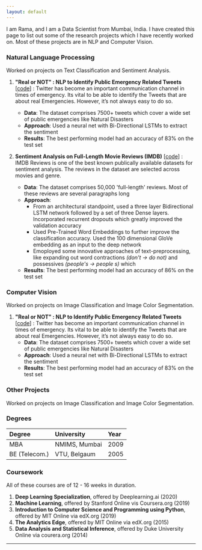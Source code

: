 ```yaml
---
layout: default
---
```


I am Rama, and I am a Data Scientist from Mumbai, India. I have created this page to list out some of the research projects which I have recently worked on. Most of these projects are in NLP and Computer Vision. 

### Natural Language Processing

Worked on projects on Text Classification and Sentiment Analysis.

1. **"Real or NOT" : NLP to Identify Public Emergency Related Tweets** [[code](https://github.com/raamav/Text-Classification/blob/master/README.md)] : Twitter has become an important communication channel in times of emergency. Its vital to be able to identify the Tweets that are about real Emergencies. However, it’s not always easy to do so.
   * **Data**: The dataset comprises 7500+ tweets which cover a wide set of public emergencies like Natural Disasters
   * **Approach**: Used a neural net with Bi-Directional LSTMs to extract the sentiment
   * **Results**: The best performing model had an accuracy of 83% on the test set

2. **Sentiment Analysis on Full-Length Movie Reviews (IMDB)** [[code](https://github.com/raamav/Sentiment-Analysis-UserReviews/blob/master/IMDB_Reviews_DeepLearning_(v2).ipynb)] : IMDB Reviews is one of the best known publically available datasets for sentiment analysis. The reviews in the dataset are selected across movies and genre.
   * **Data**: The dataset comprises 50,000 'full-length' reviews. Most of these reviews are several paragraphs long
   * **Approach**: 
        * From an architectural standpoint, used a three layer Bidirectional LSTM network followed by a set of three Dense layers. Incorporated recurrent dropouts which greatly improved the validation accuracy
        * Used Pre-Trained Word Embeddings to further improve the classification accuracy. Used the 100 dimensional GloVe embedding as an input to the deep network
        * Emoployed some innovative approaches of text-preprocessing, like expanding out word contractions *(don't -> do not)* and possessives *(people's -> people s)* which  
   * **Results**: The best performing model had an accuracy of 86% on the test set



### Computer Vision

Worked on projects on Image Classification and Image Color Segmentation.

1. **"Real or NOT" : NLP to Identify Public Emergency Related Tweets** [[code](https://github.com/raamav/Text-Classification/blob/master/README.md)] : Twitter has become an important communication channel in times of emergency. Its vital to be able to identify the Tweets that are about real Emergencies. However, it’s not always easy to do so.
   * **Data**: The dataset comprises 7500+ tweets which cover a wide set of public emergencies like Natural Disasters
   * **Approach**: Used a neural net with Bi-Directional LSTMs to extract the sentiment
   * **Results**: The best performing model had an accuracy of 83% on the test set


### Other Projects

Worked on projects on Image Classification and Image Color Segmentation.


### Degrees 

| Degree       | University        | Year |
|:-------------|:------------------|:------|
| MBA          | NMIMS, Mumbai     | 2009  |
| BE (Telecom.)| VTU, Belgaum      | 2005  |


### Coursework

All of these courses are of 12 - 16 weeks in duration. 

1. **Deep Learning Specialization**, offered by Deeplearning.ai (2020)
2. **Machine Learning**, offered by Stanford Online vis Coursera.org (2019)
3. **Introduction to Computer Science and Programming using Python**, offered by MIT Online via edX.org (2019)
4. **The Analytics Edge**, offered by MIT Online via edX.org (2015)
5. **Data Analysis and Statistical Inference**, offered by Duke University Online via courera.org (2014)


* * *
